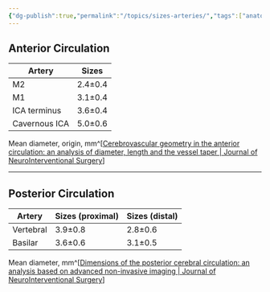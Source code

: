 ```yaml
---
{"dg-publish":true,"permalink":"/topics/sizes-arteries/","tags":["anatomy","vessel","MCA","BA","VA"],"created":"2023-07-09T08:58:25.565-07:00","updated":"2023-07-09T09:08:54.127-07:00"}
---
```



## Anterior Circulation

| Artery        | Sizes |
| ------------- | ---------------- |
| M2            | 2.4±0.4        |
| M1            | 3.1±0.4        |
| ICA terminus  | 3.6±0.4        |
| Cavernous ICA | 5.0±0.6        | 

Mean diameter, origin, mm^[[Cerebrovascular geometry in the anterior circulation: an analysis of diameter, length and the vessel taper | Journal of NeuroInterventional Surgery](https://jnis.bmj.com/content/5/4/371.long)]

---

## Posterior Circulation

| Artery    | Sizes (proximal) | Sizes (distal) |
| --------- | ---------------- | -------------- |
| Vertebral | 3.9±0.8          | 2.8±0.6        |
| Basilar   | 3.6±0.6          | 3.1±0.5        |

Mean diameter, mm^[[Dimensions of the posterior cerebral circulation: an analysis based on advanced non-invasive imaging | Journal of NeuroInterventional Surgery](https://jnis.bmj.com/content/5/6/597.long)]

